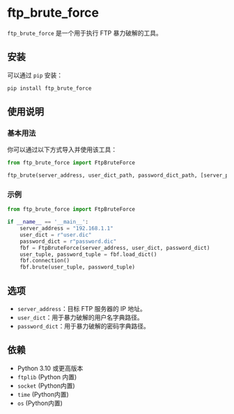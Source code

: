 # ftp_brute_force

`ftp_brute_force` 是一个用于执行 FTP 暴力破解的工具。

## 安装

可以通过 `pip` 安装：

```bash
pip install ftp_brute_force
```

## 使用说明

### 基本用法

你可以通过以下方式导入并使用该工具：

```python
from ftp_brute_force import FtpBruteForce

ftp_brute(server_address, user_dict_path, password_dict_path, [server_port])
```

### 示例

```python
from ftp_brute_force import FtpBruteForce

if __name__ == '__main__':
    server_address = "192.168.1.1"
    user_dict = r"user.dic"
    password_dict = r"password.dic"
    fbf = FtpBruteForce(server_address, user_dict, password_dict)
    user_tuple, password_tuple = fbf.load_dict()
    fbf.connection()
    fbf.brute(user_tuple, password_tuple)

```

## 选项

- `server_address`：目标 FTP 服务器的 IP 地址。
- `user_dict`：用于暴力破解的用户名字典路径。
- `password_dict`：用于暴力破解的密码字典路径。

## 依赖

- Python 3.10 或更高版本
- `ftplib` (Python 内置)
- `socket` (Python内置)
- `time` (Python内置)
- `os` (Python内置)
